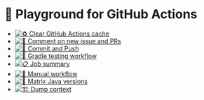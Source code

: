 # 🛝 Playground for GitHub Actions

- [![♻️ Clear GitHub Actions cache](https://github.com/SimonMarquis/GitHub-Actions-Playground/actions/workflows/clear-cache.yaml/badge.svg)](https://github.com/SimonMarquis/GitHub-Actions-Playground/actions/workflows/clear-cache.yaml)
- [![💬 Comment on new issue and PRs](https://github.com/SimonMarquis/GitHub-Actions-Playground/actions/workflows/comment-new-issue-and-pr.yaml/badge.svg)](https://github.com/SimonMarquis/GitHub-Actions-Playground/actions/workflows/comment-new-issue-and-pr.yaml)
- [![🤖 Commit and Push](https://github.com/SimonMarquis/GitHub-Actions-Playground/actions/workflows/commit-and-push.yaml/badge.svg)](https://github.com/SimonMarquis/GitHub-Actions-Playground/actions/workflows/commit-and-push.yaml)
- [![🐘 Gradle testing workflow](https://github.com/SimonMarquis/GitHub-Actions-Playground/actions/workflows/gradle-testing.yaml/badge.svg)](https://github.com/SimonMarquis/GitHub-Actions-Playground/actions/workflows/gradle-testing.yaml)
- [![📋 Job summary](https://github.com/SimonMarquis/GitHub-Actions-Playground/actions/workflows/job-summary.yaml/badge.svg)](https://github.com/SimonMarquis/GitHub-Actions-Playground/actions/workflows/job-summary.yaml)
- [![🔣 Manual workflow](https://github.com/SimonMarquis/GitHub-Actions-Playground/actions/workflows/manual-workflow.yaml/badge.svg)](https://github.com/SimonMarquis/GitHub-Actions-Playground/actions/workflows/manual-workflow.yaml)
- [![🧮 Matrix Java versions](https://github.com/SimonMarquis/GitHub-Actions-Playground/actions/workflows/matrix-java-versions.yaml/badge.svg)](https://github.com/SimonMarquis/GitHub-Actions-Playground/actions/workflows/matrix-java-versions.yaml)
- [![🏗️ Dump context](https://github.com/SimonMarquis/GitHub-Actions-Playground/actions/workflows/dump-context.yaml/badge.svg)](https://github.com/SimonMarquis/GitHub-Actions-Playground/actions/workflows/dump-context.yaml)
